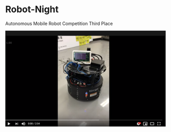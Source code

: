 # Robot-Night
Autonomous Mobile Robot Competition Third Place

[![ScreenShot](youtube.png)](https://www.youtube.com/embed/o3ee7q3bmKg)

